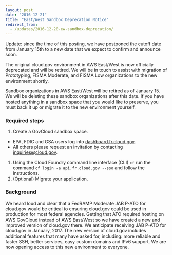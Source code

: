 ```yaml
---
layout: post
date: "2016-12-21"
title: "East/West Sandbox Deprecation Notice"
redirect_from:
  - /updates/2016-12-20-ew-sandbox-deprecation/
---
```


Update: since the time of this posting, we have postponed the cutoff date from January 15th to a new date that we expect to confirm and announce soon. 

The original cloud.gov environment in AWS East/West is now officially deprecated and will be retired. We will be in touch to assist with migration of Prototyping, FISMA Moderate, and FISMA Low organizations to the new environment shortly.

Sandbox organizations in AWS East/West will be retired as of January 15. We will be deleting these sandbox organizations after this date. If you have hosted anything in a sandbox space that you would like to preserve, you must back it up or migrate it to the new environment yourself.
<!--more-->
### Required steps

1. Create a GovCloud sandbox space.
  - EPA, FDIC and GSA users log into [dashboard.fr.cloud.gov](https://dashboard.fr.cloud.gov).
  - All others please request an invitation by contacting [inquiries@cloud.gov](mailto:inquiries@cloud.gov).
1. Using the Cloud Foundry command line interface (CLI) `cf` run the command `cf login -a api.fr.cloud.gov --sso` and follow the instructions.
1. (Optional) Migrate your application.

### Background
We heard loud and clear that a FedRAMP Moderate JAB P-ATO for cloud.gov would be critical to ensuring cloud.gov could be used in production for most federal agencies. Getting that ATO required hosting on AWS GovCloud instead of AWS East/West so we have created a new and improved version of cloud.gov there. We anticipate receiving JAB P-ATO for cloud.gov in January, 2017. The new version of cloud.gov includes additional features that many have asked for, including: more reliable and faster SSH, better services, easy custom domains and IPv6 support. We are now opening access to this new environment to everyone.